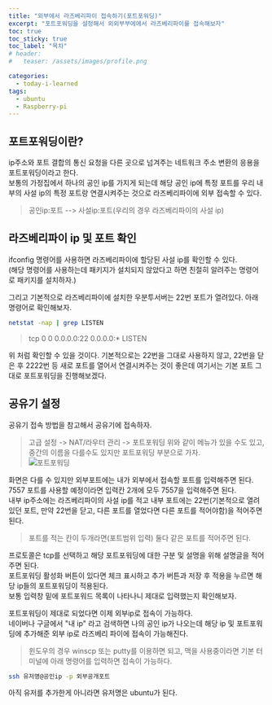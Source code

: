 ```yaml
---
title: "외부에서 라즈베리파이 접속하기(포트포워딩)"
excerpt: "포트포워딩을 설정해서 외외부부에에서 라즈베리파이를 접속해보자"
toc: true
toc_sticky: true
toc_label: "목차"
# header:
#   teaser: /assets/images/profile.png

categories:
  - today-i-learned
tags:
  - ubuntu
  - Raspberry-pi
---
```


## 포트포워딩이란?

ip주소와 포트 결합의 통신 요청을 다른 곳으로 넘겨주는 네트워크 주소 변환의 응용을 포트포워딩이라고 한다.  
보통의 가정집에서 하나의 공인 ip를 가지게 되는데 해당 공인 ip에 특정 포트를 우리 내부의 사설 ip의 특정 포트랑 연결시켜주는 것으로 라즈베리파이에 외부 접속할 수 있다.

> 공인ip:포트 --> 사설ip:포트(우리의 경우 라즈베리파이의 사설 ip)

## 라즈베리파이 ip 및 포트 확인

ifconfig 명령어를 사용하면 라즈베리파이에 할당된 사설 ip를 확인할 수 있다.  
(해당 명령어를 사용하는데 패키지가 설치되지 않았다고 하면 친절히 알려주는 명령어로 패키지를 설치하자.)

그리고 기본적으로 라즈베리파이에 설치한 우분투서버는 22번 포트가 열려있다. 아래 명령어로 확인해보자.

```bash
netstat -nap | grep LISTEN
```

> tcp 0 0 0.0.0.0:22 0.0.0.0:\* LISTEN

위 처럼 확인할 수 있을 것이다. 기본적으로는 22번을 그대로 사용하지 않고, 22번을 닫은 후 2222번 등 새로 포트를 열어서 연결시켜주는 것이 좋은데 여기서는 기본 포트 그대로 포트포워딩을 진행해보겠다.

## 공유기 설정

공유기 접속 방법을 참고해서 공유기에 접속하자.

> 고급 설정 -> NAT/라우터 관리 -> 포트포워딩
> 위와 같이 메뉴가 있을 수도 있고, 중간의 이름을 다를수도 있지만 포트포워딩 부분으로 가자.  
> ![포트포워딩](https://user-images.githubusercontent.com/29043491/158263239-06f90c5f-dd5d-4622-a8c1-fe40a2c369e8.png)

화면은 다를 수 있지만 외부포트에는 내가 외부에서 접속할 포트를 입력해주면 된다.
7557 포트를 사용할 예정이라면 입력칸 2개에 모두 7557을 입력해주면 된다.  
내부 ip주소에는 라즈베리파이의 사설 ip를 적고 내부 포트에는 22번(기본적으로 열려있던 포트, 만약 22번을 닫고, 다른 포트를 열었다면 다른 포트를 적어야함)을 적어주면 된다.

> 포트를 적는 칸이 두개라면(포트범위 입력) 둘다 같은 포트를 적어주면 된다.

프로토콜은 tcp를 선택하고 해당 포트포워딩에 대한 구분 및 설명을 위해 설명글을 적어주면 된다.  
포트포워딩 활성화 버튼이 있다면 체크 표시하고 추가 버튼과 저장 후 적용을 누르면 해당 ip들의 포트포워딩이 적용된다.  
보통 입력창 밑에 포트포워드 목록이 나타나니 제대로 입력했는지 확인해보자.

포트포워딩이 제대로 되었다면 이제 외부ip로 접속이 가능하다.  
네이버나 구글에서 "내 ip" 라고 검색하면 나의 공인 ip가 나오는데 해당 ip 및 포트포워딩에 추가해준 외부 ip로 라즈베리 파이에 접속이 가능해진다.

> 윈도우의 경우 winscp 또는 putty를 이용하면 되고, 맥을 사용중이라면 기본 터미널에 아래 명령어를 입력하면 접속이 가능하다.

```bash
ssh 유저명@공인ip -p 외부공개포트
```

아직 유저를 추가한게 아니라면 유저명은 ubuntu가 된다.
